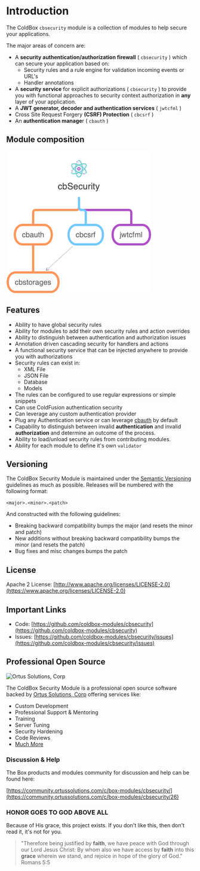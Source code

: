 # Introduction

The ColdBox `cbsecurity` module is a collection of modules to help secure your applications.

The major areas of concern are:

* A **security authentication/authorization firewall** \( `cbsecurity` \) which can secure your application based on:
  * Security rules and a rule engine for validation incoming events or URL's
  * Handler annotations
* A **security service** for explicit authorizations \( `cbsecurity` \) to provide you with functional approaches to security context authorization in **any** layer of your application.
* A **JWT generator, decoder and authentication services** \( `jwtcfml` \) 
* Cross Site Request Forgery **\(CSRF\) Protection** \( `cbcsrf` \)
* An **authentication manage**r \( `cbauth` \)

## Module composition

![Cbsecurity consumes several other modules and leverages cbstorages for storage.](.gitbook/assets/cbsecurity-modules.png)

## Features

* Ability to have global security rules
* Ability for modules to add their own security rules and action overrides
* Ability to distinguish between authentication and authorization issues
* Annotation driven cascading security for handlers and actions
* A functional security service that can be injected anywhere to provide you with authorizations
* Security rules can exist in:
  * XML File
  * JSON File
  * Database
  * Models
* The rules can be configured to use regular expressions or simple snippets
* Can use ColdFusion authentication security
* Can leverage any custom authentication provider
* Plug any Authentication service or can leverage [cbauth](https://github.com/elpete/cbauth) by default
* Capability to distinguish between invalid **authentication** and invalid **authorization** and determine an outcome of the process.  
* Ability to load/unload security rules from contributing modules.
* Ability for each module to define it's own `validator`

## Versioning <a id="versioning"></a>

The ColdBox Security Module is maintained under the [Semantic Versioning](http://semver.org/) guidelines as much as possible. Releases will be numbered with the following format:

```text
<major>.<minor>.<patch>
```

And constructed with the following guidelines:

* Breaking backward compatibility bumps the major \(and resets the minor and patch\)
* New additions without breaking backward compatibility bumps the minor \(and resets the patch\)
* Bug fixes and misc changes bumps the patch

## License <a id="license"></a>

Apache 2 License: [http://www.apache.org/licenses/LICENSE-2.0](https://www.apache.org/licenses/LICENSE-2.0)​

## Important Links <a id="important-links"></a>

* Code: [https://github.com/coldbox-modules/cbsecurity](https://github.com/coldbox-modules/cbsecurity)​
* Issues: [https://github.com/coldbox-modules/cbsecurity/issues](https://github.com/coldbox-modules/cbsecurity/issues)

## Professional Open Source <a id="professional-open-source"></a>

![Ortus Solutions, Corp](https://blobscdn.gitbook.com/v0/b/gitbook-28427.appspot.com/o/assets%2F-LA-UVvG0NM7NpDzssBL%2F-LA-Uaei0WzTH7Su5CR7%2F-LA-UqN1BRXynZ7RUVO7%2Fortussolutions_button.png?generation=1523647999385555&alt=media)

The ColdBox Security Module is a professional open source software backed by [Ortus Solutions, Corp](http://www.ortussolutions.com/services) offering services like:

* Custom Development
* Professional Support & Mentoring
* Training
* Server Tuning
* Security Hardening
* Code Reviews
* [Much More](http://www.ortussolutions.com/services)

### Discussion & Help

The Box products and modules community for discussion and help can be found here:

[https://community.ortussolutions.com/c/box-modules/cbsecurity/](https://community.ortussolutions.com/c/box-modules/cbsecurity/26)

### HONOR GOES TO GOD ABOVE ALL <a id="honor-goes-to-god-above-all"></a>

Because of His grace, this project exists. If you don't like this, then don't read it, it's not for you.

> "Therefore being justified by **faith**, we have peace with God through our Lord Jesus Christ: By whom also we have access by **faith** into this **grace** wherein we stand, and rejoice in hope of the glory of God." Romans 5:5

